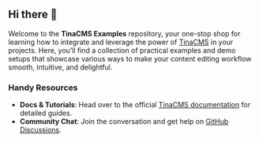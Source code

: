 ## Hi there 👋

Welcome to the **TinaCMS Examples** repository, your one-stop shop for learning how to integrate and leverage the power of [TinaCMS](https://tina.io/) in your projects. Here, you’ll find a collection of practical examples and demo setups that showcase various ways to make your content editing workflow smooth, intuitive, and delightful.

### Handy Resources
- **Docs & Tutorials**: Head over to the official [TinaCMS documentation](https://tina.io/docs/) for detailed guides.  
- **Community Chat**: Join the conversation and get help on [GitHub Discussions](https://github.com/tinacms/tinacms/discussions).
